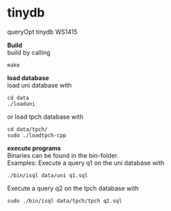 tinydb
======

queryOpt tinydb WS1415


<b> Build </b><br/>
build by calling 
 ```
make
 ```

<b> load database </b><br/>
load uni database with
 ```
cd data
./loaduni
 ```
or load tpch database with
 ```
cd data/tpch/
sudo ./loadtpch-cpp
 ```
 
<b> execute programs </b><br/>
Binaries can be found in the bin-folder.<br/>
Examples: Execute a query q1 on the uni database with
 ```
./bin/isql data/uni q1.sql
```
Execute a query q2 on the tpch database with
 ```
sudo ./bin/isql data/tpch/tpch q2.sql
```
